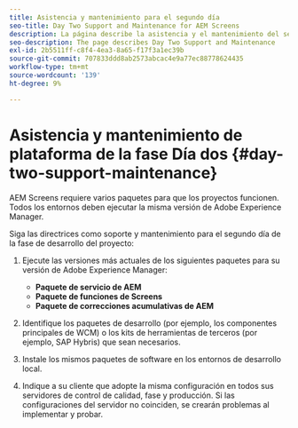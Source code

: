 ```yaml
---
title: Asistencia y mantenimiento para el segundo día
seo-title: Day Two Support and Maintenance for AEM Screens
description: La página describe la asistencia y el mantenimiento del segundo día
seo-description: The page describes Day Two Support and Maintenance
exl-id: 2b5511ff-c8f4-4ea3-8a65-f17f3a1ec39b
source-git-commit: 707833ddd8ab2573abcac4e9a77ec88778624435
workflow-type: tm+mt
source-wordcount: '139'
ht-degree: 9%

---
```


# Asistencia y mantenimiento de plataforma de la fase Día dos {#day-two-support-maintenance}

AEM Screens requiere varios paquetes para que los proyectos funcionen. Todos los entornos deben ejecutar la misma versión de Adobe Experience Manager.

Siga las directrices como soporte y mantenimiento para el segundo día de la fase de desarrollo del proyecto:

1. Ejecute las versiones más actuales de los siguientes paquetes para su versión de Adobe Experience Manager:

   * **Paquete de servicio de AEM**
   * **Paquete de funciones de Screens**
   * **Paquete de correcciones acumulativas de AEM**

1. Identifique los paquetes de desarrollo (por ejemplo, los componentes principales de WCM) o los kits de herramientas de terceros (por ejemplo, SAP Hybris) que sean necesarios.

1. Instale los mismos paquetes de software en los entornos de desarrollo local.

1. Indique a su cliente que adopte la misma configuración en todos sus servidores de control de calidad, fase y producción. Si las configuraciones del servidor no coinciden, se crearán problemas al implementar y probar.
